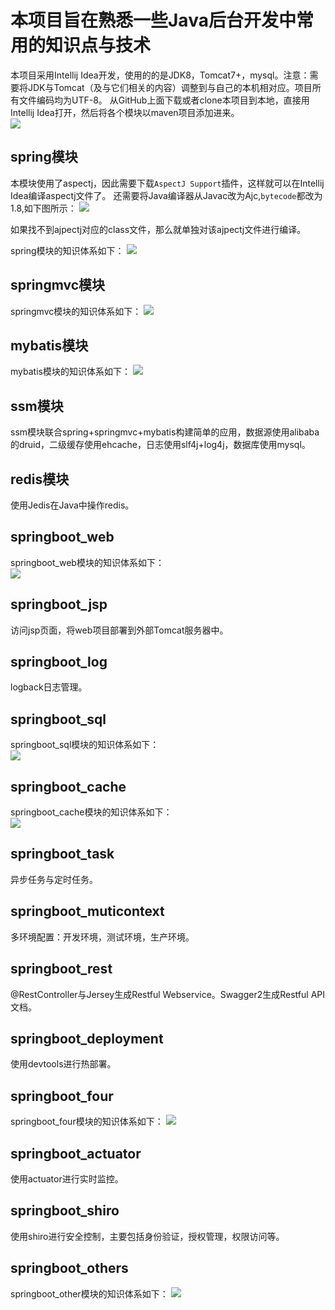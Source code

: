 # 本项目旨在熟悉一些Java后台开发中常用的知识点与技术

本项目采用Intellij Idea开发，使用的的是JDK8，Tomcat7+，mysql。注意：需要将JDK与Tomcat（及与它们相关的内容）调整到与自己的本机相对应。项目所有文件编码均为UTF-8。
从GitHub上面下载或者clone本项目到本地，直接用Intellij Idea打开，然后将各个模块以maven项目添加进来。  
![](http://i.imgur.com/93WFFUZ.png)  

## spring模块

本模块使用了aspectj，因此需要下载`AspectJ Support`插件，这样就可以在Intellij Idea编译aspectj文件了。
还需要将Java编译器从Javac改为Ajc,`bytecode`都改为1.8,如下图所示：
![](http://i.imgur.com/XfGt33o.jpg)

如果找不到ajpectj对应的class文件，那么就单独对该ajpectj文件进行编译。

spring模块的知识体系如下：
![](http://i.imgur.com/zRPknVh.png)

## springmvc模块

springmvc模块的知识体系如下：
![](http://i.imgur.com/n6sNrPZ.png)

## mybatis模块

mybatis模块的知识体系如下：
![](http://i.imgur.com/uixxGbn.png)

## ssm模块

ssm模块联合spring+springmvc+mybatis构建简单的应用，数据源使用alibaba的druid，二级缓存使用ehcache，日志使用slf4j+log4j，数据库使用mysql。

## redis模块

使用Jedis在Java中操作redis。

## springboot_web

springboot_web模块的知识体系如下：  
![](http://i.imgur.com/0sr3Ypo.png)  

## springboot_jsp

访问jsp页面，将web项目部署到外部Tomcat服务器中。

## springboot_log

logback日志管理。

## springboot_sql

springboot_sql模块的知识体系如下：   
![](http://i.imgur.com/vCrbuDS.png)  

## springboot_cache

springboot_cache模块的知识体系如下：   
![](http://i.imgur.com/3yyqy9x.png)

## springboot_task

异步任务与定时任务。

## springboot_muticontext

多环境配置：开发环境，测试环境，生产环境。

## springboot_rest

@RestController与Jersey生成Restful Webservice。Swagger2生成Restful API文档。

## springboot_deployment

使用devtools进行热部署。

## springboot_four

springboot_four模块的知识体系如下： 
![](http://i.imgur.com/MN0LRC2.png)

## springboot_actuator

使用actuator进行实时监控。

## springboot_shiro

使用shiro进行安全控制，主要包括身份验证，授权管理，权限访问等。

## springboot_others

springboot_other模块的知识体系如下： 
![](http://i.imgur.com/KJrAyIi.png)